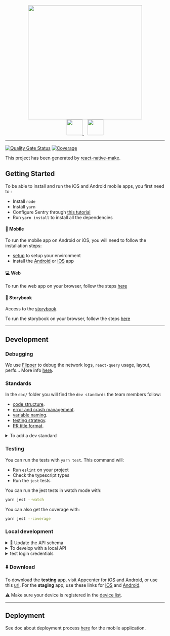 <div align=center>
  <img src="https://pass.culture.fr/wp-content/uploads/2020/11/RVB_PASS_CULTURE_HD.png" style="width: 360px">
  <br />
  <a href="https://apps.apple.com/fr/app/pass-culture/id1557887412">
    <img src="https://upload.wikimedia.org/wikipedia/commons/4/40/Download_on_the_App_Store_Badge_FRCA_RGB_blk.svg" style="height: 50px">
  </a>

  <a href="https://play.google.com/store/apps/details?id=app.passculture.webapp&hl=fr">
    <img src="https://upload.wikimedia.org/wikipedia/commons/8/8e/Google_Play_Store_badge_FR.svg" style="height: 50px; padding-left: 12px">
  </a>
</div>

---

[![Quality Gate Status](https://sonarcloud.io/api/project_badges/measure?project=pass-culture_pass-culture-app-native&metric=alert_status)](https://sonarcloud.io/summary/new_code?id=pass-culture_pass-culture-app-native) [![Coverage](https://sonarcloud.io/api/project_badges/measure?project=pass-culture_pass-culture-app-native&metric=coverage)](https://sonarcloud.io/summary/new_code?id=pass-culture_pass-culture-app-native)

This project has been generated by [react-native-make](https://github.com/bamlab/react-native-make).

## Getting Started

To be able to install and run the iOS and Android mobile apps, you first need to :

- Install `node`
- Install `yarn`
- Configure Sentry through [this tutorial](https://github.com/pass-culture/pass-culture-app-native/blob/master/doc/standards/sentry.md#-configure-sentry-cli)
- Run `yarn install` to install all the dependencies

#### 📱 Mobile

To run the mobile app on Android or iOS, you will need to follow the installation steps:

- [setup](./doc/installation/setup.md) to setup your environment
- install the [Android](./doc/installation/Android.md) or [iOS](./doc/installation/iOS.md) app

#### 💻 Web

To run the web app on your browser, follow the steps [here](./doc/installation/web.md)

#### 💄 Storybook

Access to the [storybook](https://pass-culture.github.io/pass-culture-app-native).

To run the storybook on your browser, follow the steps [here](./doc/storybook.md)

---

## Development

### Debugging

We use [Flipper](https://fbflipper.com/) to debug the network logs, `react-query` usage, layout, perfs... More info [here](./doc/development/debugging.md).

### Standards

In the `doc/` folder you will find the `dev standards` the team members follow:

- [code structure](./doc/standards/codeStructure.md).
- [error and crash management](./doc/standards/errorManagement.md).
- [variable naming](./doc/standards/naming.md).
- [testing strategy](./doc/standards/testStrategy.md).
- [PR title format](./doc/standards/pr-title.md).

<details>
  <summary>To add a dev standard</summary>
  
Standards can of course be improved and new ones can be added.

1.  Create a pull request with the standard modification/addition (use `TEMPLATE.md` for addition)
2.  Ask **all** team members to read your PR

> Why: so that the team is aligned on how to code, and the best way to do something is shared within all members

3.  Make sure you got the approval of every member of the team
4.  You can merge :)
</details>

### Testing

You can run the tests with `yarn test`. This command will:

- Run `eslint` on your project
- Check the typescript types
- Run the `jest` tests

You can run the jest tests in watch mode with:

```bash
yarn jest --watch
```

You can also get the coverage with:

```bash
yarn jest --coverage
```

### Local development

<details>
  <summary>📝 Update the API schema</summary>
If the backend changes the api schema, you will need to update it:

- pull the `swagger-codegen-cli-v3` image: `docker pull swaggerapi/swagger-codegen-cli-v3`
- run: `yarn generate:api:client`
- or run `yarn generate:api:client:silicon` on Apple Silicon chips

If the file `src/api/gen/.swagger-codegen/VERSION` changes, make sure you locally have the desired version of `swagger-codegen-cli`, otherwise run `docker pull swaggerapi/swagger-codegen-cli-v3:3.0.24`

</details>

<details>
  <summary>To develop with a local API</summary>
  
See [the docs](./doc/development/localApi.md) to learn how to develop with a local API "superficially".

The other option, more complex, is to create a specific scheme 'Development' with a `.env.development` file :
copy the `.env.testing` configuration and update the `API_BASE_URL` setting with you local server address.

Make sure you also overload the `BATCH_API_KEY_ANDROID` and `BATCH_API_KEY_IOS` variables with the _dev_ values of the _testing_ [batch project](https://dashboard.batch.com/).

Then copy `testing.keystore` into `development.keystore` and `testing.keystore.properties` into `development.keystore.properties`. Replace the `storeFile` value in `development.keystore.properties`.

</details>

<details>
  <summary>test login credentials</summary>
  
In testing, you can use this test account to login:

- email: `pctest.jeune97.has-signed-up.v2@example.com`
- mdp: `user@AZERTY123`

See 1password for more test accounts.

</details>

### ⬇️ Download

To download the **testing** app, visit Appcenter for [iOS][1] and [Android][2], or use this [url][3].
For the **staging** app, use these links for [iOS][4] and [Android][5].

⚠️ Make sure your device is registered in the [device list][6].

---

## Deployment

See doc about deployment process [here](./doc/deployment/deployment.md) for the mobile application.

[1]: https://appcenter.ms/orgs/pass-Culture/apps/passculture-testing-ios
[2]: https://appcenter.ms/orgs/pass-Culture/apps/passculture-testing-android
[3]: hyperurl.co/pc-testing
[4]: https://appcenter.ms/orgs/pass-Culture/apps/passculture-staging-ios
[5]: https://appcenter.ms/orgs/pass-Culture/apps/passculture-staging-android
[6]: https://www.notion.so/passcultureapp/d1b6c73219ad4784af8769243f0339f3?v=8c038f65ec4d45e59e5d7fe0d744dffe
